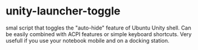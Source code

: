 # unity-launcher-toggle

smal script that toggles the "auto-hide" feature of Ubuntu Unity shell.
Can be easily combined with ACPI features or simple keyboard shortcuts.
Very usefull if you use your notebook mobile and on a docking station. 

